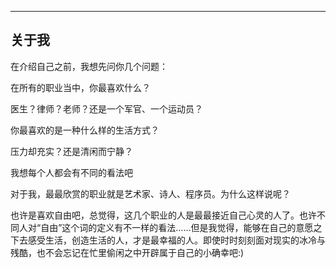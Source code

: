 --- 
## 关于我 


在介绍自己之前，我想先问你几个问题：

在所有的职业当中，你最喜欢什么？

医生？律师？老师？还是一个军官、一个运动员？

你最喜欢的是一种什么样的生活方式？

压力却充实？还是清闲而宁静？

我想每个人都会有不同的看法吧

对于我，最最欣赏的职业就是艺术家、诗人、程序员。为什么这样说呢？

也许是喜欢自由吧，总觉得，这几个职业的人是最最接近自己心灵的人了。也许不同人对“自由”这个词的定义有不一样的看法……但是我觉得，能够在自己的意愿之下去感受生活，创造生活的人，才是最幸福的人。即使时时刻刻面对现实的冰冷与残酷，也不会忘记在忙里偷闲之中开辟属于自己的小确幸吧:)
